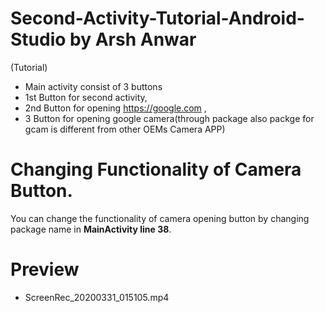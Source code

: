 # Second-Activity-Tutorial-Android-Studio by Arsh Anwar
 (Tutorial)
- Main activity consist of 3 buttons 
- 1st Button for second activity,
- 2nd Button for opening https://google.com ,
- 3 Button for opening google camera(through package also packge for gcam is different from other OEMs Camera APP)
# Changing Functionality of Camera Button.
You can change the functionality of camera opening button by changing package name in **MainActivity line 38**.
# Preview
- ScreenRec_20200331_015105.mp4
